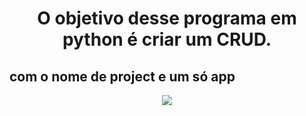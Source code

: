 <h1 align="center"> O objetivo desse programa em python é criar um CRUD. </h1> 

## com o nome de project e um só app

<p align="center">
<img src="http://img.shields.io/static/v1?label=STATUS&message=EM%20DESENVOLVIMENTO&color=GREEN&style=for-the-badge"/>
</p>

